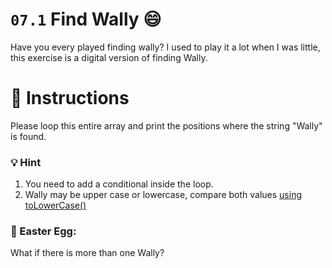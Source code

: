# `07.1` Find Wally :smile:

Have you every played finding wally? I used to play it a lot when I was little, this exercise is a digital version of finding Wally.

# :pencil: Instructions

Please loop this entire array and print the positions where the string "Wally" is found.

### :bulb: Hint
1. You need to add a conditional inside the loop.
2. Wally may be upper case or lowercase, compare both values [using toLowerCase()](https://www.geeksforgeeks.org/compare-the-case-insensitive-strings-in-javascript/)

### :egg: Easter Egg:

What if there is more than one Wally?